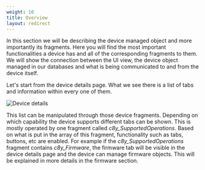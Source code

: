```yaml
---
weight: 10
title: Overview
layout: redirect
---
```



In this section we will be describing the device managed object and more importantly its fragments. Here you will find the most important functionalities a device has and all of the corresponding fragments to them. We will show the connection between the UI view, the device object managed in our databases and what is being communicated to and from the device itself.

Let's start from the device details page. What we see there is a list of tabs and information within every one of them.

![Device details](/images/reference-guide/device-details.png)

This list can be manipulated through those device fragments. Depending on which capability the device supports different tabs can be shown. This is mostly operated by one fragment called *c8y_SupportedOperations*. Based on what is put in the array of this fragment, functionality such as tabs, buttons, etc are enabled. For example if the *c8y_SupportedOperations* fragment contains *c8y_Firmware*, the firmware tab will be visible in the device details page and the device can manage firmware objects. This will be explained in more details in the firmware section.
